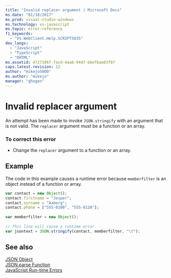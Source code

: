 ```yaml
---
title: "Invalid replacer argument | Microsoft Docs"
ms.date: "01/18/2017"
ms.prod: visual-studio-windows
ms.technology: vs-javascript
ms.topic: error-reference
f1_keywords: 
  - "VS.WebClient.Help.SCRIPT5035"
dev_langs: 
  - "JavaScript"
  - "TypeScript"
  - "DHTML"
ms.assetid: 4727186f-facd-4aa6-9447-bbefbae83f07
caps.latest.revision: 12
author: "mikejo5000"
ms.author: "mikejo"
manager: "ghogen"
---
```

# Invalid replacer argument
An attempt has been made to invoke `JSON.stringify` with an argument that is not valid. The `replacer` argument must be a function or an array.  
  
### To correct this error  
  
- Change the `replacer` argument to a function or an array.  
  
## Example  
 The code in this example causes a runtime error because `memberfilter` is an object instead of a function or array.  
  
```JavaScript  
var contact = new Object();  
contact.firstname = "Jesper";  
contact.surname = "Aaberg";  
contact.phone = ["555-0100", "555-0120"];  
  
var memberfilter = new Object();  
  
// This line will cause a runtime error.  
var jsontext = JSON.stringify(contact, memberfilter, "\t");  
```  
  
## See also  
 [JSON Object](https://developer.mozilla.org/docs/Web/JavaScript/Reference/Global_Objects/JSON)   
 [JSON.parse Function](https://developer.mozilla.org/docs/Web/JavaScript/Reference/Global_Objects/JSON/parse)   
 [JavaScript Run-time Errors](/microsoft-edge/devtools-guide/console/error-and-status-codes#javascript-run-time-errors)